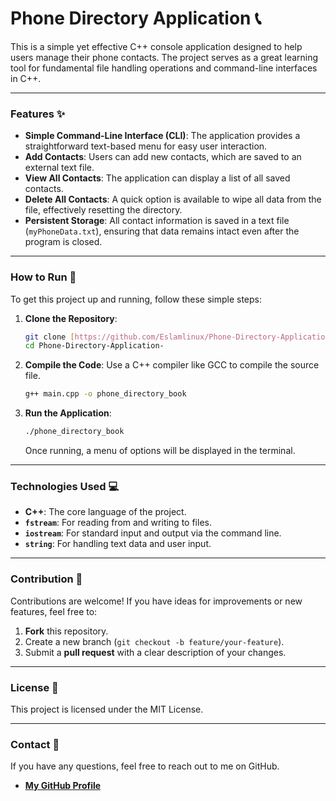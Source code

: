 # Phone Directory Application 📞

This is a simple yet effective C++ console application designed to help users manage their phone contacts. The project serves as a great learning tool for fundamental file handling operations and command-line interfaces in C++.

-----

### Features ✨

  * **Simple Command-Line Interface (CLI)**: The application provides a straightforward text-based menu for easy user interaction.
  * **Add Contacts**: Users can add new contacts, which are saved to an external text file.
  * **View All Contacts**: The application can display a list of all saved contacts.
  * **Delete All Contacts**: A quick option is available to wipe all data from the file, effectively resetting the directory.
  * **Persistent Storage**: All contact information is saved in a text file (`myPhoneData.txt`), ensuring that data remains intact even after the program is closed.

-----

### How to Run 🚀

To get this project up and running, follow these simple steps:

1.  **Clone the Repository**:

    ```bash
    git clone [https://github.com/Eslamlinux/Phone-Directory-Application-.git](https://github.com/Eslamlinux/Phone-Directory-Application-.git)
    cd Phone-Directory-Application-
    ```

2.  **Compile the Code**:
    Use a C++ compiler like GCC to compile the source file.

    ```bash
    g++ main.cpp -o phone_directory_book
    ```

3.  **Run the Application**:

    ```bash
    ./phone_directory_book
    ```

    Once running, a menu of options will be displayed in the terminal.

-----

### Technologies Used 💻

  * **C++**: The core language of the project.
  * **`fstream`**: For reading from and writing to files.
  * **`iostream`**: For standard input and output via the command line.
  * **`string`**: For handling text data and user input.

-----

### Contribution 🤝

Contributions are welcome\! If you have ideas for improvements or new features, feel free to:

1.  **Fork** this repository.
2.  Create a new branch (`git checkout -b feature/your-feature`).
3.  Submit a **pull request** with a clear description of your changes.

-----

### License 📜

This project is licensed under the MIT License.

-----

### Contact 📧

If you have any questions, feel free to reach out to me on GitHub.

  * [**My GitHub Profile**](https://github.com/Eslamlinux)

